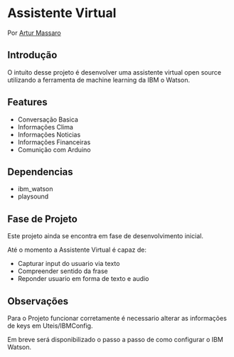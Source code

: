 # Assistente Virtual
Por [Artur Massaro](https://github.com/ArturMassaro)

## Introdução

O intuito desse projeto é desenvolver uma assistente virtual open source utilizando a ferramenta de machine learning da IBM o Watson.

## Features


- Conversação Basica
- Informações Clima
- Informações Noticias
- Informações Financeiras
- Comunição com Arduino

## Dependencias

- ibm_watson
- playsound

## Fase de Projeto

Este projeto ainda se encontra em fase de desenvolvimento inicial.

Até o momento a Assistente Virtual é capaz de:

- Capturar input do usuario via texto 
- Compreender sentido da frase 
- Reponder usuario em forma de texto e audio

## Observações 

Para o Projeto funcionar corretamente é necessario alterar as informações de keys em Uteis/IBMConfig.

Em breve será disponibilizado o passo a passo de como configurar o IBM Watson.
